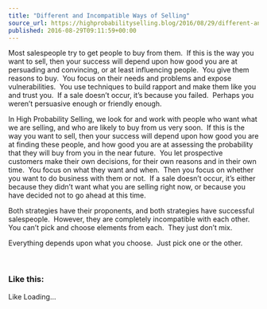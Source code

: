 ```yaml
---
title: "Different and Incompatible Ways of Selling"
source_url: https://highprobabilityselling.blog/2016/08/29/different-and-incompatible-ways-of-selling
published: 2016-08-29T09:11:59+00:00
---
```

Most salespeople try to get people to buy from them.  If this is the way you want to sell, then your success will depend upon how good you are at persuading and convincing, or at least influencing people.  You give them reasons to buy.  You focus on their needs and problems and expose vulnerabilities.  You use techniques to build rapport and make them like you and trust you.  If a sale doesn’t occur, it’s because you failed.  Perhaps you weren’t persuasive enough or friendly enough.


In High Probability Selling, we look for and work with people who want what we are selling, and who are likely to buy from us very soon.  If this is the way you want to sell, then your success will depend upon how good you are at finding these people, and how good you are at assessing the probability that they will buy from you in the near future.  You let prospective customers make their own decisions, for their own reasons and in their own time.  You focus on what they want and when.  Then you focus on whether you want to do business with them or not.  If a sale doesn’t occur, it’s either because they didn’t want what you are selling right now, or because you have decided not to go ahead at this time.


Both strategies have their proponents, and both strategies have successful salespeople.  However, they are completely incompatible with each other.  You can’t pick and choose elements from each.  They just don’t mix.


Everything depends upon what you choose.  Just pick one or the other.


 


### Like this:

Like Loading...
